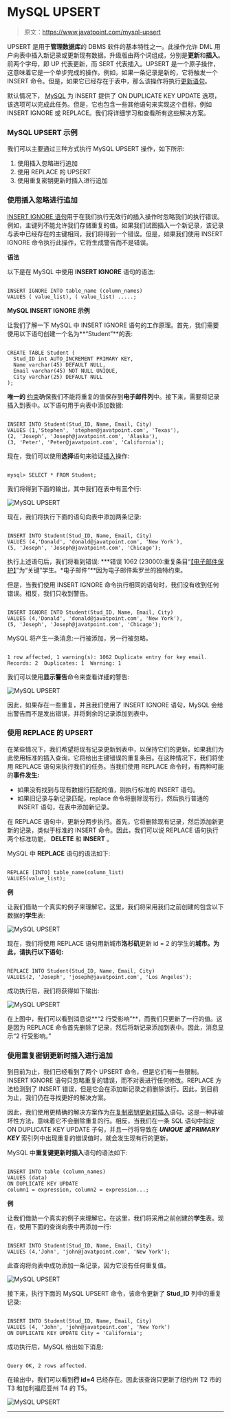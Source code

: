 # MySQL UPSERT

> 原文：<https://www.javatpoint.com/mysql-upsert>

UPSERT 是用于**管理数据库**的 DBMS 软件的基本特性之一。此操作允许 DML 用户向表中插入新记录或更新现有数据。升级版由两个词组成，分别是**更新**和**插入**。前两个字母，即 UP 代表更新，而 SERT 代表插入。UPSERT 是一个原子操作，这意味着它是一个单步完成的操作。例如，如果一条记录是新的，它将触发一个 INSERT 命令。但是，如果它已经存在于表中，那么该操作将执行[更新语句](https://www.javatpoint.com/mysql-update)。

默认情况下， [MySQL](https://www.javatpoint.com/mysql-tutorial) 为 INSERT 提供了 ON DUPLICATE KEY UPDATE 选项，该选项可以完成此任务。但是，它也包含一些其他语句来实现这个目标，例如 INSERT IGNORE 或 REPLACE。我们将详细学习和查看所有这些解决方案。

### MySQL UPSERT 示例

我们可以主要通过三种方式执行 MySQL UPSERT 操作，如下所示:

1.  使用插入忽略进行追加
2.  使用 REPLACE 的 UPSERT
3.  使用重复密钥更新时插入进行追加

### 使用插入忽略进行追加

[INSERT IGNORE 语句](https://www.javatpoint.com/mysql-insert-ignore)用于在我们执行无效行的插入操作时忽略我们的执行错误。例如，主键列不能允许我们存储重复的值。如果我们试图插入一个新记录，该记录与表中已经存在的主键相同，我们将得到一个错误。但是，如果我们使用 INSERT IGNORE 命令执行此操作，它将生成警告而不是错误。

**语法**

以下是在 MySQL 中使用 **INSERT IGNORE** 语句的语法:

```

INSERT IGNORE INTO table_name (column_names)
VALUES ( value_list), ( value_list) .....;

```

**MySQL INSERT IGNORE 示例**

让我们了解一下 MySQL 中 INSERT IGNORE 语句的工作原理。首先，我们需要使用以下语句创建一个名为**“Student”**的表:

```

CREATE TABLE Student (
  Stud_ID int AUTO_INCREMENT PRIMARY KEY,
  Name varchar(45) DEFAULT NULL,
  Email varchar(45) NOT NULL UNIQUE,
  City varchar(25) DEFAULT NULL
);

```

**唯一的** [约束](https://www.javatpoint.com/mysql-constraints)确保我们不能将重复的值保存到**电子邮件列**中。接下来，需要将记录插入到表中。以下语句用于向表中添加数据:

```

INSERT INTO Student(Stud_ID, Name, Email, City) 
VALUES (1,'Stephen', 'stephen@javatpoint.com', 'Texas'), 
(2, 'Joseph', 'Joseph@javatpoint.com', 'Alaska'), 
(3, 'Peter', 'Peter@javatpoint.com', 'California');

```

现在，我们可以使用**选择**语句来验证[插入](https://www.javatpoint.com/mysql-insert)操作:

```

mysql> SELECT * FROM Student;

```

我们将得到下面的输出，其中我们在表中有**三个**行:

![MySQL UPSERT](img/967b24c6c405c505391d0cf4338b4510.png)

现在，我们将执行下面的语句向表中添加两条记录:

```

INSERT INTO Student(Stud_ID, Name, Email, City) 
VALUES (4,'Donald', 'donald@javatpoint.com', 'New York'), 
(5, 'Joseph', 'Joseph@javatpoint.com', 'Chicago');

```

执行上述语句后，我们将看到错误: ***错误 1062 (23000):重复条目“[【电子邮件保护】](/cdn-cgi/l/email-protection)”为“关键”学生。*电子邮件“**因为电子邮件紫罗兰的独特约束。

但是，当我们使用 INSERT IGNORE 命令执行相同的语句时，我们没有收到任何错误。相反，我们只收到警告。

```

INSERT IGNORE INTO Student(Stud_ID, Name, Email, City) 
VALUES (4,'Donald', 'donald@javatpoint.com', 'New York'), 
(5, 'Joseph', 'Joseph@javatpoint.com', 'Chicago');

```

MySQL 将产生一条消息:一行被添加，另一行被忽略。

```

1 row affected, 1 warning(s): 1062 Duplicate entry for key email.
Records: 2  Duplicates: 1  Warning: 1

```

我们可以使用**显示警告**命令来查看详细的警告:

![MySQL UPSERT](img/86842d627f4232a78d51ccc30df154a9.png)

因此，如果存在一些重复，并且我们使用了 INSERT IGNORE 语句，MySQL 会给出警告而不是发出错误，并将剩余的记录添加到表中。

### 使用 REPLACE 的 UPSERT

在某些情况下，我们希望将现有记录更新到表中，以保持它们的更新。如果我们为此使用标准的插入查询，它将给出主键错误的重复条目。在这种情况下，我们将使用 REPLACE 语句来执行我们的任务。当我们使用 REPLACE 命令时，有两种可能的**事件发生:**

*   如果没有找到与现有数据行匹配的值，则执行标准的 INSERT 语句。
*   如果旧记录与新记录匹配，replace 命令将删除现有行，然后执行普通的 INSERT 语句，在表中添加新记录。

在 REPLACE 语句中，更新分两步执行。首先，它将删除现有记录，然后添加新更新的记录，类似于标准的 INSERT 命令。因此，我们可以说 REPLACE 语句执行两个标准功能， **DELETE** 和 **INSERT** 。

MySQL 中 **REPLACE** 语句的语法如下:

```

REPLACE [INTO] table_name(column_list)
VALUES(value_list);

```

**例**

让我们借助一个真实的例子来理解它。这里，我们将采用我们之前创建的包含以下数据的**学生**表:

![MySQL UPSERT](img/3d476287011b05e86cea02b4b3a0a3f5.png)

现在，我们将使用 REPLACE 语句用新城市**洛杉矶**更新 id = 2 的学生的**城市。为此，请执行以下语句:**

```

REPLACE INTO Student(Stud_ID, Name, Email, City)
VALUES(2, 'Joseph', 'joseph@javatpoint.com', 'Los Angeles');

```

成功执行后，我们将获得如下输出:

![MySQL UPSERT](img/608e1cc22f53f7727fa7c20ce43341c5.png)

在上图中，我们可以看到消息说**“2 行受影响”**，而我们只更新了一行的值。这是因为 REPLACE 命令首先删除了记录，然后将新记录添加到表中。因此，消息显示“2 行受影响。”

### 使用重复密钥更新时插入进行追加

到目前为止，我们已经看到了两个 UPSERT 命令，但是它们有一些限制。INSERT IGNORE 语句只忽略重复的错误，而不对表进行任何修改。REPLACE 方法检测到了 INSERT 错误，但是它会在添加新记录之前删除该行。因此，到目前为止，我们仍在寻找更好的解决方案。

因此，我们使用更精确的解决方案作为[在复制密钥更新时插入](mysql-insert-on-duplicate-key-update)语句。这是一种非破坏性方法，意味着它不会删除重复的行。相反，当我们在一条 SQL 语句中指定 ON DUPLICATE KEY UPDATE 子句，并且一行将导致在 ***UNIQUE 或 PRIMARY KEY*** 索引列中出现重复的错误值时，就会发生现有行的更新。

MySQL 中**重复键更新时插入**语句的语法如下:

```

INSERT INTO table (column_names)
VALUES (data)
ON DUPLICATE KEY UPDATE 
column1 = expression, column2 = expression...;

```

**例**

让我们借助一个真实的例子来理解它。在这里，我们将采用之前创建的**学生**表。现在，使用下面的查询向表中再添加一行:

```

INSERT INTO Student(Stud_ID, Name, Email, City) 
VALUES (4,'John', 'john@javatpoint.com', 'New York');

```

此查询将向表中成功添加一条记录，因为它没有任何重复值。

![MySQL UPSERT](img/3b599cd9f5621e00703b82c231e6c963.png)

接下来，执行下面的 MySQL UPSERT 命令，该命令更新了 **Stud_ID** 列中的重复记录:

```

INSERT INTO Student(Stud_ID, Name, Email, City) 
VALUES (4, 'John', 'john@javatpoint.com', 'New York')
ON DUPLICATE KEY UPDATE City = 'California';

```

成功执行后，MySQL 给出如下消息:

```

Query OK, 2 rows affected.

```

在输出中，我们可以看到**行 id=4** 已经存在。因此该查询只更新了纽约州 T2 市的 T3 和加利福尼亚州 T4 的 T5。

![MySQL UPSERT](img/0a25133346b863d6911d74fa9451f726.png)

* * *
